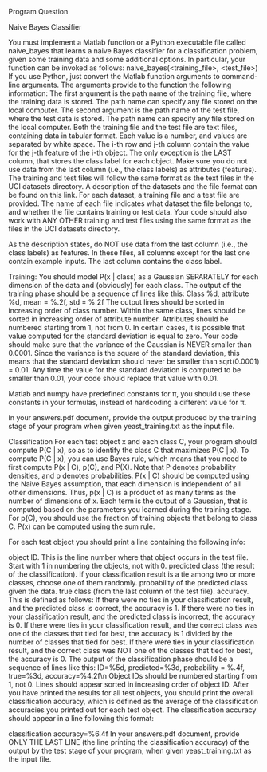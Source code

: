 Program Question

Naive Bayes Classifier

You must implement a Matlab function or a Python executable file called naive_bayes that learns a naive Bayes classifier for a classification problem, given some training data and some additional options. In particular, your function can be invoked as follows:
naive_bayes(<training_file>, <test_file>)
If you use Python, just convert the Matlab function arguments to command-line arguments. The arguments provide to the function the following information:
The first argument is the path name of the training file, where the training data is stored. The path name can specify any file stored on the local computer.
The second argument is the path name of the test file, where the test data is stored. The path name can specify any file stored on the local computer.
Both the training file and the test file are text files, containing data in tabular format. Each value is a number, and values are separated by white space. The i-th row and j-th column contain the value for the j-th feature of the i-th object. The only exception is the LAST column, that stores the class label for each object. Make sure you do not use data from the last column (i.e., the class labels) as attributes (features).
The training and test files will follow the same format as the text files in the UCI datasets directory. A description of the datasets and the file format can be found on this link. For each dataset, a training file and a test file are provided. The name of each file indicates what dataset the file belongs to, and whether the file contains training or test data. Your code should also work with ANY OTHER training and test files using the same format as the files in the UCI datasets directory.

As the description states, do NOT use data from the last column (i.e., the class labels) as features. In these files, all columns except for the last one contain example inputs. The last column contains the class label.

Training:
You should model P(x | class) as a Gaussian SEPARATELY for each dimension of the data and (obviously) for each class. The output of the training phase should be a sequence of lines like this:
Class %d, attribute %d, mean = %.2f, std = %.2f
The output lines should be sorted in increasing order of class number. Within the same class, lines should be sorted in increasing order of attribute number. Attributes should be numbered starting from 1, not from 0.
In certain cases, it is possible that value computed for the standard deviation is equal to zero. Your code should make sure that the variance of the Gaussian is NEVER smaller than 0.0001. Since the variance is the square of the standard deviation, this means that the standard deviation should never be smaller than sqrt(0.0001) = 0.01. Any time the value for the standard deviation is computed to be smaller than 0.01, your code should replace that value with 0.01.

Matlab and numpy have predefined constants for π, you should use these constants in your formulas, instead of hardcoding a different value for π.

In your answers.pdf document, provide the output produced by the training stage of your program when given yeast_training.txt as the input file.

Classification
For each test object x and each class C, your program should compute P(C | x), so as to identify the class C that maximizes P(C | x). To compute P(C | x), you can use Bayes rule, which means that you need to first compute P(x | C), p(C), and P(X). Note that P denotes probability densities, and p denotes probabilities.
P(x | C) should be computed using the Naive Bayes assumption, that each dimension is independent of all other dimensions. Thus, p(x | C) is a product of as many terms as the number of dimensions of x. Each term is the output of a Gaussian, that is computed based on the parameters you learned during the training stage. For p(C), you should use the fraction of training objects that belong to class C. P(x) can be computed using the sum rule.

For each test object you should print a line containing the following info:

object ID. This is the line number where that object occurs in the test file. Start with 1 in numbering the objects, not with 0.
predicted class (the result of the classification). If your classification result is a tie among two or more classes, choose one of them randomly.
probability of the predicted class given the data.
true class (from the last column of the test file).
accuracy. This is defined as follows:
If there were no ties in your classification result, and the predicted class is correct, the accuracy is 1.
If there were no ties in your classification result, and the predicted class is incorrect, the accuracy is 0.
If there were ties in your classification result, and the correct class was one of the classes that tied for best, the accuracy is 1 divided by the number of classes that tied for best.
If there were ties in your classification result, and the correct class was NOT one of the classes that tied for best, the accuracy is 0.
The output of the classification phase should be a sequence of lines like this:
ID=%5d, predicted=%3d, probability = %.4f, true=%3d, accuracy=%4.2f\n
Object IDs should be numbered starting from 1, not 0. Lines should appear sorted in increasing order of object ID.
After you have printed the results for all test objects, you should print the overall classification accuracy, which is defined as the average of the classification accuracies you printed out for each test object. The classification accuracy should appear in a line following this format:

classification accuracy=%6.4f
In your answers.pdf document, provide ONLY THE LAST LINE (the line printing the classification accuracy) of the output by the test stage of your program, when given yeast_training.txt as the input file.
